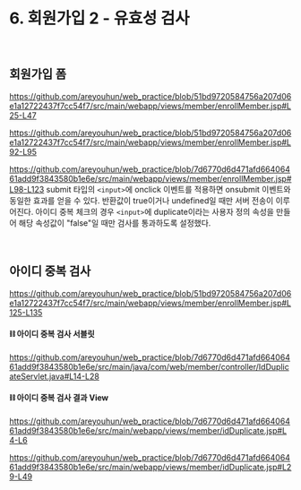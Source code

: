 # 6. 회원가입 2 - 유효성 검사

<br>

## 회원가입 폼
https://github.com/areyouhun/web_practice/blob/51bd9720584756a207d06e1a12722437f7cc54f7/src/main/webapp/views/member/enrollMember.jsp#L25-L47

https://github.com/areyouhun/web_practice/blob/51bd9720584756a207d06e1a12722437f7cc54f7/src/main/webapp/views/member/enrollMember.jsp#L92-L95

https://github.com/areyouhun/web_practice/blob/7d6770d6d471afd66406461add9f3843580b1e6e/src/main/webapp/views/member/enrollMember.jsp#L98-L123
submit 타입의 `<input>`에 onclick 이벤트를 적용하면 onsubmit 이벤트와 동일한 효과를 얻을 수 있다. 반환값이 true이거나 undefined일 때만 서버 전송이 이루어진다. 아이디 중복 체크의 경우 `<input>`에 duplicate이라는 사용자 정의 속성을 만들어 해당 속성값이 "false"일 때만 검사를 통과하도록 설정했다.

<br>

## 아이디 중복 검사
https://github.com/areyouhun/web_practice/blob/51bd9720584756a207d06e1a12722437f7cc54f7/src/main/webapp/views/member/enrollMember.jsp#L125-L135

#### ⛓ 아이디 중복 검사 서블릿
https://github.com/areyouhun/web_practice/blob/7d6770d6d471afd66406461add9f3843580b1e6e/src/main/java/com/web/member/controller/IdDuplicateServlet.java#L14-L28

#### ⛓ 아이디 중복 검사 결과 View
https://github.com/areyouhun/web_practice/blob/7d6770d6d471afd66406461add9f3843580b1e6e/src/main/webapp/views/member/idDuplicate.jsp#L4-L6

https://github.com/areyouhun/web_practice/blob/7d6770d6d471afd66406461add9f3843580b1e6e/src/main/webapp/views/member/idDuplicate.jsp#L29-L49
